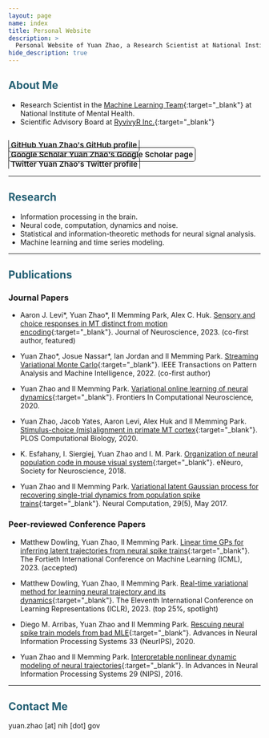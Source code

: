 ```yaml
---
layout: page
name: index
title: Personal Website
description: >
  Personal Website of Yuan Zhao, a Research Scientist at National Institute of Mental Health.
hide_description: true
---
```

<!-- <script type="text/javascript">
	document.getElementsByClassName("page-title")[0].classList.add("sr-only");
</script> -->

<style type="text/css">
	.page-title {
		position: absolute;
		width: 1px;
  		height: 1px;
  		margin: -1px;
  		border: 0;
  		padding: 0;
  		clip: rect(0 0 0 0);
  		overflow: hidden;
	}
</style>

<h2 class="h1" style="color: rgb(35, 95, 115)" id="about">About Me </h2>

* Research Scientist in the [Machine Learning Team](https://cmn.nimh.nih.gov/mlt){:target="_blank"} at National Institute of Mental Health. 
* Scientific Advisory Board at [RyvivyR Inc.](https://ryvivyr.com/){:target="_blank"}

<div class="body-social sidebar-social">
  <ul>
    <li> <a href="https://github.com/yuanz271" title="GitHub" class="no-mark-external" target="_blank"> <span class="icon-github"></span> <span aria-hidden="true">GitHub </span><span class="sr-only">Yuan Zhao's GitHub profile</span></a></li>
    <li> <a href="https://scholar.google.com/citations?user=c6bCVMUAAAAJ&hl" title="Google Scholar" class="no-mark-external" target="_blank"> <span class="icon-googlescholar"></span> <span aria-hidden="true">Google Scholar </span><span class="sr-only">Yuan Zhao's Google Scholar page</span></a></li>
    <li> <a href="https://twitter.com/yuanz271" title="Twitter" class="no-mark-external" target="_blank"> <span class="icon-twitter"></span> <span aria-hidden="true">Twitter </span><span class="sr-only">Yuan Zhao's Twitter profile</span></a></li>
  </ul>
</div>

---
<h2 class="h1" style="color: rgb(35, 95, 115)" id="research">Research </h2>

  * Information processing in the brain.
  * Neural code, computation, dynamics and noise.
  * Statistical and information-theoretic methods for neural signal analysis.
  * Machine learning and time series modeling.

---
<h2 class="h1" style="color: rgb(35, 95, 115)" id="publications">Publications </h2>
  
<h3 class="h2">Journal Papers</h3>

* Aaron J. Levi*, Yuan Zhao*, Il Memming Park, Alex C. Huk. [Sensory and choice responses in MT distinct from motion encoding](https://doi.org/10.1523/JNEUROSCI.0267-22.2023){:target="_blank"}. Journal of Neuroscience, 2023. (co-first author, featured)

* Yuan Zhao*, Josue Nassar*, Ian Jordan and Il Memming Park. [Streaming Variational Monte Carlo](https://doi.org/10.1109/TPAMI.2022.3153225){:target="_blank"}. IEEE Transactions on Pattern Analysis and Machine Intelligence, 2022. (co-first author)

* Yuan Zhao and Il Memming Park. [Variational online learning of neural dynamics](https://doi.org/10.3389/fncom.2020.00071){:target="_blank"}. Frontiers In Computational Neuroscience, 2020.

* Yuan Zhao, Jacob Yates, Aaron Levi, Alex Huk and Il Memming Park. [Stimulus-choice (mis)alignment in primate MT cortex](https://doi.org/10.1371/journal.pcbi.1007614){:target="_blank"}. PLOS Computational Biology, 2020.

* K. Esfahany, I. Siergiej, Yuan Zhao and I. M. Park. [Organization of neural population code in mouse visual system](https://doi.org/10.1523/ENEURO.0414-17.2018){:target="_blank"}. eNeuro, Society for Neuroscience, 2018.

* Yuan Zhao and Il Memming Park. [Variational latent Gaussian process for recovering single-trial dynamics from population spike trains](https://doi.org/10.1162/NECO_a_00953){:target="_blank"}. Neural Computation, 29(5), May 2017.


<h3 class="h2">Peer-reviewed Conference Papers</h3>

* Matthew Dowling, Yuan Zhao, Il Memming Park. [Linear time GPs for inferring latent trajectories from neural spike trains](https://arxiv.org/abs/2306.01802){:target="_blank"}. The Fortieth International Conference on Machine Learning (ICML), 2023. (accepted)

* Matthew Dowling, Yuan Zhao, Il Memming Park. [Real-time variational method for learning neural trajectory and its dynamics](https://openreview.net/forum?id=M_MvkWgQSt){:target="_blank"}. The Eleventh International Conference on Learning Representations (ICLR), 2023. (top 25%, spotlight)

* Diego M. Arribas, Yuan Zhao and Il Memming Park. [Rescuing neural spike train models from bad MLE](https://papers.nips.cc/paper/2020/hash/186b690e29892f137b4c34cfa40a3a4d-Abstract.html){:target="_blank"}. Advances in Neural Information Processing Systems 33 (NeurIPS), 2020.

<!-- * J. Nassar, S. Linderman, Yuan Zhao, M. Bugallo and I. M. Park. [Learning structured neural dynamics from single trial population recording](https://ieeexplore.ieee.org/document/8645122){:target="_blank"}. 52nd Asilomar Conference on Signals, Systems and Computers, 2018. -->

* Yuan Zhao and Il Memming Park. [Interpretable nonlinear dynamic modeling of neural trajectories](https://papers.nips.cc/paper/6543-interpretable-nonlinear-dynamic-modeling-of-neural-trajectories){:target="_blank"}. In Advances in Neural Information Processing Systems 29 (NIPS), 2016.

<!-- <h3 class="h2">Conference Abstracts</h3> -->


---
<h2 class="h1" style="color: rgb(35, 95, 115)" id="contact-me">Contact Me </h2>

<p class="home-element">yuan<!-- ghuiknh -->.<!-- ghuiknh -->zhao [a<!-- jngingbhir -->t] nih [dot] gov</p>

<style type="text/css">
  .body-social > ul {
    display: inline-block;
    list-style-type: none;
    margin-bottom: 0;
    overflow: hidden;
    padding: 0;
  }

  .body-social > ul > li {
    float: left;
    
    /* padding-left: 5px; */
    padding-right: 10px;
    
    /* display: inline-block; */
  }


  .body-social > ul > li > a {
    display: inline;
    text-align: center;
    font-size: 0.95rem;
    font-weight: 600;
    /*width: 3rem;*/
    /*height: 4rem;*/
    padding: 4px;
    
    /* line-height: 3rem; */
    
    text-decoration: none;
    border-width: 1px;
    border-style: solid;
    border-radius: 5px;
    transition: background-color 250ms, color 250ms, text-decoration-color 250ms, border-color 250ms;
    
    /* border-bottom: none; */
  }

  .body-social > ul > li > a:not(.btn):not(.no-hover) {
    border-color: var(--accent-color);
  }

  .body-social > ul > li > a:hover {
    color: white;
    background-color: var(--accent-color);
    border-radius: 5px;
    padding: 4px;
    transition: background-color 250ms, color 250ms, text-decoration-color 250ms, border-color 250ms;
  }
</style>
